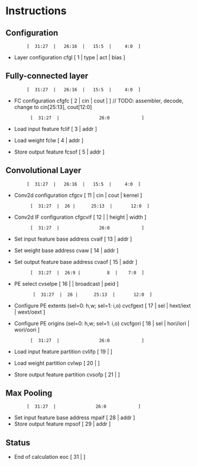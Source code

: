 # Instructions

## Configuration
            [  31:27  |   26:16  |   15:5  |     4:0  ]
* Layer configuration
    cfgl    [      1  |    type  |    act  |    bias  ]


## Fully-connected layer
            [  31:27  |   26:16  |   15:5  |     4:0  ]
* FC configuration
    cfgfc   [      2  |     cin  |   cout  |          ]     // TODO: assembler, decode, change to cin[25:13], cout[12:0]

            [  31:27  |               26:0            ]
* Load input feature
    fclif   [      3  |               addr            ]    
* Load weight
    fclw    [      4  |               addr            ]
* Store output feature
    fcsof   [      5  |               addr            ]


## Convolutional Layer
            [  31:27  |   26:16  |   15:5  |     4:0  ]
* Conv2d configuration
    cfgcv   [     11  |     cin  |   cout  |  kernel  ]


            [  31:27  |  26 |      25:13  |       12:0  ]
* Conv2d IF configuration
    cfgcvif [     12  |     |     height  |      width  ]

            [  31:27  |               26:0            ]
* Set input feature base address
    cvaif   [     13  |               addr            ]
* Set weight base address
    cvaw    [     14  |               addr            ]
* Set output feature base address
    cvaof   [     15  |               addr            ]
    
            [  31:27  |  26:9 |          8  |    7:0  ]
* PE select
    cvselpe [     16  |       |  broadcast  |   peid  ]

             [  31:27  |  26 |      25:13  |       12:0  ]
* Configure PE extents (sel=0: h,w; sel=1: i,o)
    cvcfgext [     17  | sel |  hext/iext  |  wext/oext  ]
* Configure PE origins (sel=0: h,w; sel=1: i,o)
    cvcfgori [     18  | sel |  hori/iori  |  wori/oori  ]

            [  31:27  |               26:0            ]
* Load input feature partition
    cvlifp  [     19  |                               ]
* Load weight partition
    cvlwp   [     20  |                               ]
* Store output feature partition
    cvsofp  [     21  |                               ]


## Max Pooling
            [  31:27  |               26:0            ]
* Set input feature base address
    mpaif   [     28  |               addr            ]
* Store output feature
    mpsof   [     29  |               addr            ]

## Status
* End of calculation
    eoc     [     31  |                               ]


